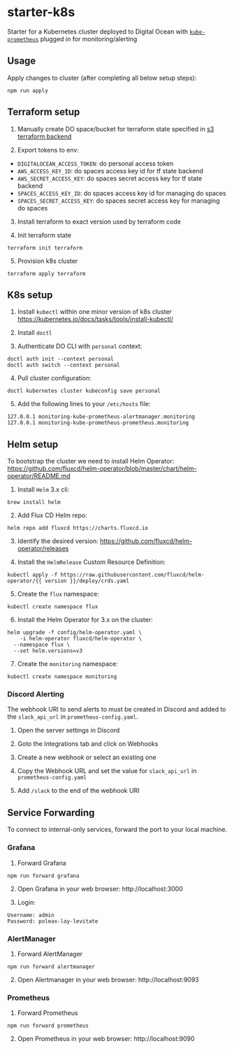 # starter-k8s

Starter for a Kubernetes cluster deployed to Digital Ocean with
 [`kube-prometheus`](https://github.com/prometheus-operator/kube-prometheus)
 plugged in for monitoring/alerting

## Usage

Apply changes to cluster (after completing all below setup steps):

```
npm run apply
```

## Terraform setup

1. Manually create DO space/bucket for terraform state specified in [s3 terraform backend](./terraform/versions.tf)

1. Export tokens to env:
  - `DIGITALOCEAN_ACCESS_TOKEN`: do personal access token
  - `AWS_ACCESS_KEY_ID`: do spaces access key id for tf state backend
  - `AWS_SECRET_ACCESS_KEY`: do spaces secret access key for tf state backend
  - `SPACES_ACCESS_KEY_ID`: do spaces access key id for managing do spaces
  - `SPACES_SECRET_ACCESS_KEY`: do spaces secret access key for managing do spaces

3. Install terraform to exact version used by terraform code

4. Init terraform state

```
terraform init terraform
```

5. Provision k8s cluster

```
terraform apply terraform
```

## K8s setup


1. Install `kubectl` within one minor version of k8s cluster
https://kubernetes.io/docs/tasks/tools/install-kubectl/

2. Install `doctl`

3. Authenticate DO CLI with `personal` context:

```
doctl auth init --context personal
doctl auth switch --context personal
```

4. Pull cluster configuration:

```
doctl kubernetes cluster kubeconfig save personal
```

5. Add the following lines to your `/etc/hosts` file:
```
127.0.0.1 monitoring-kube-prometheus-alertmanager.monitoring
127.0.0.1 monitoring-kube-prometheus-prometheus.monitoring
```

## Helm setup

To bootstrap the cluster we need to install Helm Operator:
https://github.com/fluxcd/helm-operator/blob/master/chart/helm-operator/README.md

1. Install `Helm` 3.x cli:

```
brew install helm
```

2. Add Flux CD Helm repo:

```
helm repo add fluxcd https://charts.fluxcd.io
```

3. Identify the desired version:
https://github.com/fluxcd/helm-operator/releases

4. Install the `HelmRelease` Custom Resource Definition:

```
kubectl apply -f https://raw.githubusercontent.com/fluxcd/helm-operator/{{ version }}/deploy/crds.yaml
```

5. Create the `flux` namespace:

```
kubectl create namespace flux
```

6. Install the Helm Operator for 3.x on the cluster:

```
helm upgrade -f config/helm-operator.yaml \
	-i helm-operator fluxcd/helm-operator \
  --namespace flux \
  --set helm.versions=v3
```

7. Create the `monitoring` namespace:

```
kubectl create namespace monitoring
```

### Discord Alerting

The webhook URI to send alerts to must be created in Discord and added to the `slack_api_url` in `prometheus-config.yaml`.

1. Open the server settings in Discord

2. Goto the Integrations tab and click on Webhooks

3. Create a new webhook or select an existing one

4. Copy the Webhook URL and set the value for `slack_api_url` in `prometheus-config.yaml`

5. Add `/slack` to the end of the webhook URI

## Service Forwarding

To connect to internal-only services, forward the port to your local machine.

### Grafana

1. Forward Grafana

```
npm run forward grafana
```

2. Open Grafana in your web browser: http://localhost:3000

3. Login:

```
Username: admin
Password: poleax-lay-levitate
```

### AlertManager

1. Forward AlertManager

```
npm run forward alertmanager
```

2. Open Alertmanager in your web browser: http://localhost:9093

### Prometheus

1. Forward Prometheus

```
npm run forward prometheus
```

2. Open Prometheus in your web browser: http://localhost:9090
